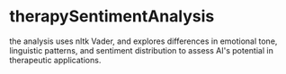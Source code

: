 # therapySentimentAnalysis
the analysis uses nltk Vader, and explores differences in emotional tone, linguistic patterns, and sentiment distribution to assess AI's potential in therapeutic applications.
